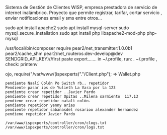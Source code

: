 Sistema de Gestión de Clientes WISP, empresa prestadora de servicio de internet inalámbrico.
Proyecto que permite registrar, tarifar, cortar servicio , enviar notificaciones email y sms entre otros...

sudo apt install apache2
sudo apt install mysql-server
sudo mysql_secure_installation
sudo apt install php libapache2-mod-php php-mysql

/usr/local/bin/composer require pear2/net_transmitter:1.0.0b1 pear2/cache_shm pear2/net_routeros:dev-develop@dev
SENDGRID_API_KEY)//first paste export....... in ~/.profile, run: . ~/.profile , check: printenv 

ojo, require("/var/www/(ispexperts)"."/Client.php"); =>    Wallet.php

    pendiente Naalí Colón Po Switch rb.. repetidor
    Pendiente pasar ips de Yulieth La Vara por la 123
	pendiente crear repetidor ..Javier Pardo
	pendiente crear repetidor Opitas ..Milena sarmiento  117.13
	pendiene crear repetidor natalì colòn.
	pendiente repetidor yenny arias
	pendiente repetidor sabanasdel rosarioo alexander hernandez
	pendiene repetidor Javier Pardo
	
    /var/www/ispexperts/controller/cron/clogs.txt 
    /var/www/ispexperts/controller/cron/logs.txt 
